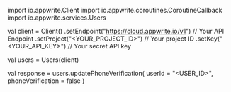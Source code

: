 import io.appwrite.Client
import io.appwrite.coroutines.CoroutineCallback
import io.appwrite.services.Users

val client = Client()
    .setEndpoint("https://cloud.appwrite.io/v1") // Your API Endpoint
    .setProject("&lt;YOUR_PROJECT_ID&gt;") // Your project ID
    .setKey("&lt;YOUR_API_KEY&gt;") // Your secret API key

val users = Users(client)

val response = users.updatePhoneVerification(
    userId = "<USER_ID>",
    phoneVerification = false
)
